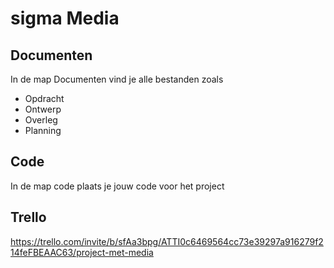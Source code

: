 # sigma Media
## Documenten
In de map Documenten vind je alle bestanden zoals
- Opdracht
- Ontwerp
- Overleg
- Planning

## Code
In de map code plaats je jouw code voor het project

## Trello
https://trello.com/invite/b/sfAa3bpg/ATTI0c6469564cc73e39297a916279f214feFBEAAC63/project-met-media
